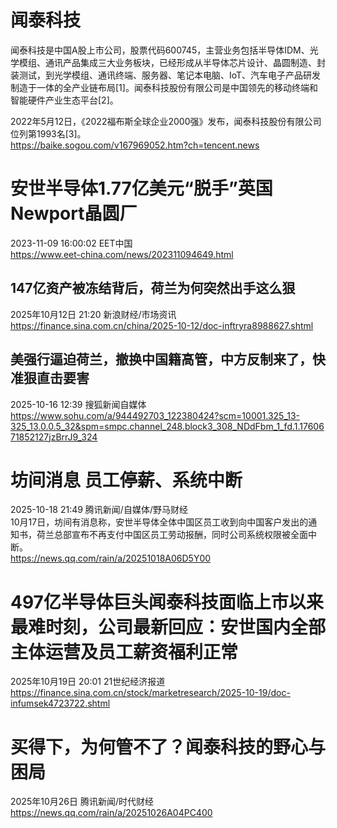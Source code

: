

# 闻泰科技
闻泰科技是中国A股上市公司，股票代码600745，主营业务包括半导体IDM、光学模组、通讯产品集成三大业务板块，已经形成从半导体芯片设计、晶圆制造、封装测试，到光学模组、通讯终端、服务器、笔记本电脑、IoT、汽车电子产品研发制造于一体的全产业链布局[1]。闻泰科技股份有限公司是中国领先的移动终端和智能硬件产业生态平台[2]。

2022年5月12日，《2022福布斯全球企业2000强》发布，闻泰科技股份有限公司位列第1993名[3]。  
https://baike.sogou.com/v167969052.htm?ch=tencent.news

# 安世半导体1.77亿美元“脱手”英国Newport晶圆厂
2023-11-09 16:00:02  EET中国  
https://www.eet-china.com/news/202311094649.html

## 147亿资产被冻结背后，荷兰为何突然出手这么狠  
2025年10月12日 21:20 新浪财经/市场资讯  
https://finance.sina.com.cn/china/2025-10-12/doc-inftryra8988627.shtml

## 美强行逼迫荷兰，撤换中国籍高管，中方反制来了，快准狠直击要害 
2025-10-16 12:39 搜狐新闻自媒体  
https://www.sohu.com/a/944492703_122380424?scm=10001.325_13-325_13.0.0.5_32&spm=smpc.channel_248.block3_308_NDdFbm_1_fd.1.1760671852127jzBrrJ9_324

# 坊间消息 员工停薪、系统中断
2025-10-18 21:49 腾讯新闻/自媒体/野马财经  
10月17日，坊间有消息称，安世半导体全体中国区员工收到向中国客户发出的通知书，荷兰总部宣布不再支付中国区员工劳动报酬，同时公司系统权限被全面中断。    
https://news.qq.com/rain/a/20251018A06D5Y00

# 497亿半导体巨头闻泰科技面临上市以来最难时刻，公司最新回应：安世国内全部主体运营及员工薪资福利正常
2025年10月19日 20:01 21世纪经济报道  
https://finance.sina.com.cn/stock/marketresearch/2025-10-19/doc-infumsek4723722.shtml

# 买得下，为何管不了？闻泰科技的野心与困局  
2025年10月26日 腾讯新闻/时代财经  
https://news.qq.com/rain/a/20251026A04PC400


